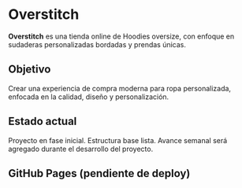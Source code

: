 # Overstitch

**Overstitch** es una tienda online de Hoodies oversize, con enfoque en sudaderas personalizadas bordadas y prendas únicas.

## Objetivo
Crear una experiencia de compra moderna para ropa personalizada, enfocada en la calidad, diseño y personalización.

## Estado actual
Proyecto en fase inicial. Estructura base lista. Avance semanal será agregado durante el desarrollo del proyecto.

## GitHub Pages (pendiente de deploy)